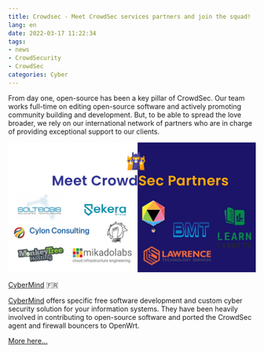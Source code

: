 ```yaml
---
title: Crowdsec - Meet CrowdSec services partners and join the squad!
lang: en
date: 2022-03-17 11:22:34
tags:
- news
- CrowdSecurity
- CrowdSec
categories: Cyber
---
```


From day one, open-source has been a key pillar of CrowdSec. Our team works full-time on editing open-source software and actively promoting community building and development. But, to be able to spread the love broader, we rely on our international network of partners who are in charge of providing exceptional support to our clients.

<img src="/uploads/images/CrowdSec/CrowdSec-Partners.png" width="1201px" heigth="629px">

[CyberMind](https://cybermind.fr/) 🇫🇷 

[CyberMind](https://cybermind.fr/) offers specific free software development and custom cyber security solution for your information systems. They have been heavily involved in contributing to open-source software and ported the CrowdSec agent and firewall bouncers to OpenWrt.

[More here...](https://cybermind.fr/services/)